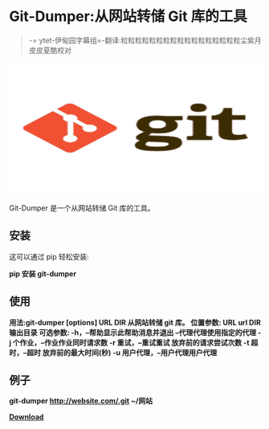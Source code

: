 # Git-Dumper:从网站转储 Git 库的工具

> -= ytet-伊甸园字幕组=-翻译:粒粒粒粒粒粒粒粒粒粒粒粒粒粒粒粒粒尘紫月皮皮夏酷校对

[![](img//4ba02a32744ea25170703d22fd9ff31f.png)](https://blogger.googleusercontent.com/img/b/R29vZ2xl/AVvXsEhOhXQXLzUWN6EqkFmH6RaN3sWVTVM-JddcRgI4jnErysqVPcxxLgwHpWxtCKIghz5FA9F6Zq7-pa-ndAsgLBkOBJC0SjAp8n7yvR_eEsmuhGw2Qe__ulOOaAO-NBgQlrDRG5AmbqRu2SO48n9PAWReVce7q8lt2-Zmj0R6CQyPbnkaUzazTA0XVP78/s728/images%20(1).png)

Git-Dumper 是一个从网站转储 Git 库的工具。

## 安装

这可以通过 pip 轻松安装:

**pip 安装 git-dumper**

## 使用

**用法:git-dumper [options] URL DIR
从网站转储 git 库。
位置参数:
URL url
DIR 输出目录
可选参数:
-h，–帮助显示此帮助消息并退出
–代理代理使用指定的代理
-j 个作业，–作业作业同时请求数
-r 重试，–重试重试
放弃前的请求尝试次数
-t 超时，–超时
放弃前的最大时间(秒)
-u 用户代理，–用户代理用户代理** 

## 例子

**git-dumper http://website.com/.git ~/网站**

[**Download**](https://github.com/arthaud/git-dumper)